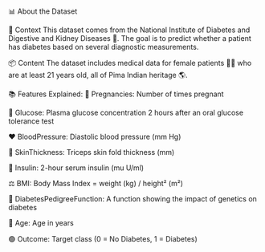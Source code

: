 📊 About the Dataset

🧪 Context
This dataset comes from the National Institute of Diabetes and Digestive and Kidney Diseases 🏥.
The goal is to predict whether a patient has diabetes based on several diagnostic measurements.

📦 Content
The dataset includes medical data for female patients 👩‍⚕️ who are at least 21 years old, all of Pima Indian heritage 🌎.

📚 Features Explained:
🤰 Pregnancies: Number of times pregnant

🍬 Glucose: Plasma glucose concentration 2 hours after an oral glucose tolerance test

❤️ BloodPressure: Diastolic blood pressure (mm Hg)

💪 SkinThickness: Triceps skin fold thickness (mm)

💉 Insulin: 2-hour serum insulin (mu U/ml)

⚖️ BMI: Body Mass Index = weight (kg) / height² (m²)

🧬 DiabetesPedigreeFunction: A function showing the impact of genetics on diabetes

🎂 Age: Age in years

🟢 Outcome: Target class (0 = No Diabetes, 1 = Diabetes)

